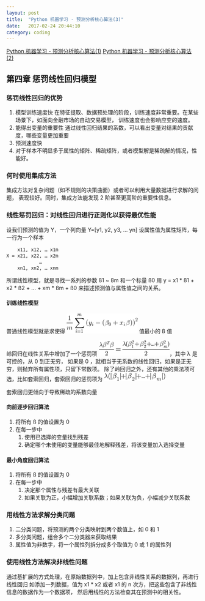 ```yaml
---
layout: post
title:  "Python 机器学习 - 预测分析核心算法(3)"
date:   2017-02-24 20:44:10
category: coding
---
```


[Python 机器学习 - 预测分析核心算法(1)](http://crazydogs.github.io/coding/2017/02/15/python-%E6%9C%BA%E5%99%A8%E5%AD%A6%E4%B9%A0-1.html)
[Python 机器学习 - 预测分析核心算法(2)](http://crazydogs.github.io/coding/2017/02/19/python-%E6%9C%BA%E5%99%A8%E5%AD%A6%E4%B9%A0-2.html)

## 第四章 惩罚线性回归模型

### 惩罚线性回归的优势
1. 模型训练速度快
    在特征提取、数据预处理的阶段，训练速度非常重要。在某些场景下，如面向金融市场的自动交易模型，
    训练速度也会影响应变的速度。
2. 能得出变量的重要性
    通过线性回归结果的系数，可以看出变量对结果的贡献度，哪些变量更加重要
3. 预测速度快
4. 对于样本不明显多于属性的矩阵、稀疏矩阵，或者模型解是稀疏解的情况，性能好。

### 何时使用集成方法
集成方法对复杂问题（如不规则的决策曲面）或者可以利用大量数据进行求解的问题，
表现较好。同时，集成方法能发现 2 阶甚至更高阶的重要性信息。

### 线性惩罚回归：对线性回归进行正则化以获得最优性能

设我们预测的值为 Y，一个列向量 Y=[y1, y2, y3, … yn]
设属性值为属性矩阵，每一行为一个样本

````
    x11, x12, … x1m
X = x21, x22, … x2m
            …
    xn1, xn2, … xnm
````
                    
所谓线性模型，就是寻找一系列的参数 ß1 ~ ßm 和一个标量 ß0
用 y = x1 * ß1 + x2 * ß2 + … + xm * ßm + ß0 来描述预测值与属性值之间的关系。

#### 训练线性模型

普通线性模型就是求使得 ![普通最小二乘法](https://github.com/Crazydogs/python_machine_learning_example/blob/master/images/%E6%99%AE%E9%80%9A%E6%9C%80%E5%B0%8F%E4%BA%8C%E4%B9%98%E6%B3%95.png?raw=true) 值最小的 ß 值

岭回归在线性关系中增加了一个惩罚项 ![岭回归惩罚项](https://github.com/Crazydogs/python_machine_learning_example/blob/master/images/%E5%B2%AD%E5%9B%9E%E5%BD%92%E6%83%A9%E7%BD%9A%E9%A1%B9.png?raw=true)，其中 λ 是可控的，从 0 到正无穷，
如果是 0 ，就相当于无系数的线性回归，如果是正无穷，则抛弃所有属性项，只留下常数项。
除了岭回归之外，还有其他的乘法项可选，比如套索回归，套索回归的惩罚项为 ![套索回归惩罚项](https://github.com/Crazydogs/python_machine_learning_example/blob/master/images/%E5%A5%97%E7%B4%A2%E5%9B%9E%E5%BD%92%E6%83%A9%E7%BD%9A%E9%A1%B9.png?raw=true)

套索回归更倾向于导致稀疏的系数向量

#### 向前逐步回归算法

1. 将所有 ß 的值设置为 0
2. 在每一步中
    1. 使用已选择的变量找到残差
    2. 确定哪个未使用的变量能够最佳地解释残差，将该变量加入选择变量

#### 最小角度回归算法

1. 将所有 ß 的值设置为 0
2. 在每一步中
    1. 决定那个属性与残差有最大关联
    2. 如果关联为正，小幅增加关联系数；如果关联为负，小幅减少关联系数

### 用线性方法求解分类问题
1. 二分类问题，将预测的两个分类映射到两个数值上，如 0 和 1
2. 多分类问题，组合多个二分类器来获取结果
3. 属性值为非数字，将一个属性列拆分成多个取值为 0 或 1 的属性列

### 使用线性方法解决非线性问题
通过基扩展的方式处理，在原始数据列中，加上包含非线性关系的数据列，再进行线性回归
如添加一列数据，值为 x1 * x2 或者 x1 的 n 次方，把这些包含了非线性信息的数据作为一个数据项，
然后用线性的方法检查其在预测中的相关性。
